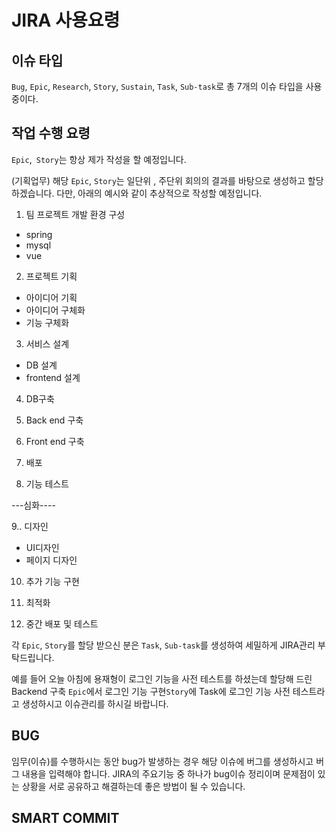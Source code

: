 # JIRA 사용요령

## 이슈 타입

`Bug`, `Epic`, `Research`, `Story`, `Sustain`, `Task`, `Sub-task`로 총 7개의 이슈 타입을 사용 중이다. 

## 작업 수행 요령

`Epic`,` Story`는 항상 제가 작성을 할 예정입니다. 

(기획업무) 해당 `Epic`, `Story`는 일단위 , 주단위 회의의 결과를 바탕으로 생성하고 할당하겠습니다. 다만, 아래의 예시와 같이 추상적으로 작성할 예정입니다. 

1. 팀 프로젝트 개발 환경 구성

 - spring
 - mysql
 - vue

2. 프로젝트 기획

 - 아이디어 기획
 - 아이디어 구체화
 - 기능 구체화 

3. 서비스 설계 

 - DB 설계
 - frontend 설계

4. DB구축

5. Back end 구축

6. Front end 구축

7. 배포

8. 기능 테스트

---심화----

9.. 디자인

 - UI디자인
 - 페이지 디자인

10. 추가 기능 구현

11. 최적화

12. 중간 배포 및 테스트

각 `Epic`, `Story`를 할당 받으신 분은 `Task`, `Sub-task`를 생성하여 세밀하게 JIRA관리 부탁드립니다.

예를 들어 오늘 아침에 용재형이 로그인 기능을 사전 테스트를 하셨는데 할당해 드린 Backend 구축 `Epic`에서 로그인 기능 구현`Story`에 Task에 로그인 기능 사전 테스트라고 생성하시고 이슈관리를 하시길 바랍니다.

## BUG

임무(이슈)를 수행하시는 동안 bug가 발생하는 경우 해당 이슈에 버그를 생성하시고 버그 내용을 입력해야 합니다. JIRA의 주요기능 중 하나가 bug이슈 정리이며 문제점이 있는 상황을 서로 공유하고 해결하는데 좋은 방법이 될 수 있습니다. 

## SMART COMMIT



